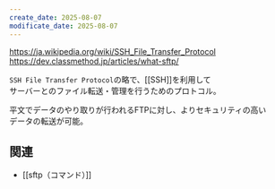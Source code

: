 ```yaml
---
create_date: 2025-08-07
modificate_date: 2025-08-07
---
```

<https://ja.wikipedia.org/wiki/SSH_File_Transfer_Protocol>  
<https://dev.classmethod.jp/articles/what-sftp/>

`SSH File Transfer Protocol`の略で、[[SSH]]を利用して  
サーバーとのファイル転送・管理を行うためのプロトコル。

平文でデータのやり取りが行われるFTPに対し、よりセキュリティの高い  
データの転送が可能。

## 関連
* [[sftp（コマンド）]]